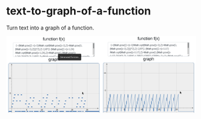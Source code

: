 # text-to-graph-of-a-function

Turn text into a graph of a function.

![The text Fedora Linux](example.png)
